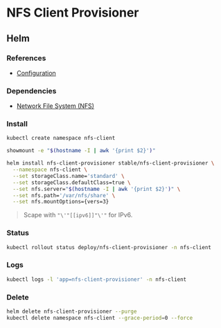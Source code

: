 # NFS Client Provisioner

## Helm

### References

- [Configuration](https://github.com/helm/charts/tree/master/stable/nfs-client-provisioner#configuration)

### Dependencies

- [Network File System (NFS)](/nfs.md)

### Install

```sh
kubectl create namespace nfs-client
```

```sh
showmount -e "$(hostname -I | awk '{print $2}')"
```

```sh
helm install nfs-client-provisioner stable/nfs-client-provisioner \
  --namespace nfs-client \
  --set storageClass.name='standard' \
  --set storageClass.defaultClass=true \
  --set nfs.server="$(hostname -I | awk '{print $2}')" \
  --set nfs.path='/var/nfs/share' \
  --set nfs.mountOptions={vers=3}
```

> Scape with `"\'"[[ipv6]]"\'"` for IPv6.

### Status

```sh
kubectl rollout status deploy/nfs-client-provisioner -n nfs-client
```

### Logs

```sh
kubectl logs -l 'app=nfs-client-provisioner' -n nfs-client
```

### Delete

```sh
helm delete nfs-client-provisioner --purge
kubectl delete namespace nfs-client --grace-period=0 --force
```

